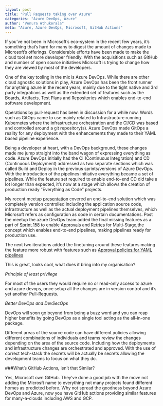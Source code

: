 ```yaml
---
layout: post
title: "Pull Requests taking over Azure"
categories: "Azure DevOps, Azure"
author: "Venura Athukorala"
meta: "Azure, Azure DevOps, Microsoft, GitHub Actions"
---
```


If you’ve not been in Microsoft’s eco-system in the recent few years, it’s something that’s hard for many to digest the amount of changes made to Microsoft’s offerings. Considerable efforts have been made to make the cloud tool set more developer friendly. With the acquisitions such as GitHub and number of open source initiatives Microsoft is trying to change how they are viewed by most of the developers. 

One of the key tooling in the mix is Azure DevOps. While there are other cloud agnostic solutions in play, Azure DevOps has been the front runner for anything azure in the recent years, mainly due to the tight native and 3rd party integrations as well as the extended set of features such as the Boards, Artifacts, Test Plans and Repositories which enables end-to-end software development. 

Operations by pull-request has been in discussion for a while now. Words such as GitOps came to use mainly related to Infrastructure running Kubernetes where the infrastructure orchestration and the CI/CD was based and controlled around a git repository(s).  Azure DevOps made GitOps a reality for any deployment with the enhancements they made to their YAML based pipeline experience. 

Being a developer at heart, with a DevOps background, these changes made me jump straight into the band wagon of expressing everything as code. Azure DevOps initially had the CI (Continuous Integration) and CD (Continuous Deployment) addressed as two separate sections which was called Build and Deploy in the previous sprints/versions of Azure DevOps. With the introduction of the pipelines initiative everything became a set of pipelines. While the feature set required to enable end-to-end CD did take a lot longer than expected, it’s now at a stage which allows the creation of production ready “Everything as Code” projects. 

My recent meetup [presentation](https://github.com/venura9/azure-devops-yaml) covered an end-to-end solution which was completely version controlled including the application source code, infrastructure as well as the actual deployment pipelines themselves, which Microsoft refers as configuration as code in certain documentations. Post the meetup the azure DevOps team added the final missing features as a part of [Sprint 158](https://docs.microsoft.com/en-us/azure/devops/release-notes/2019/sprint-158-update#enhancements-to-approvals-in-yaml-pipelines) to enable [Approvals](https://docs.microsoft.com/en-us/azure/devops/release-notes/2019/sprint-158-update#enhancements-to-approvals-in-yaml-pipelines) and [Retries](https://docs.microsoft.com/en-us/azure/devops/release-notes/2019/sprint-158-update#retry-failed-stages) for Multi-Stage,the concept which enables end-to-end pipelines, making pipelines ready for production use. 

The next two iterations added the finetuning around these features making the feature more robust with features such as [Approval policies for YAML pipelines](https://docs.microsoft.com/en-us/azure/devops/release-notes/2019/sprint-160-update#approval-policies-for-yaml-pipelines)
 
This is great, looks cool, what does it bring into my organisation?

*Principle of least privilege*

For most of the users they would require no or read-only access to azure and azure devops, once setup all the changes are in version control and it’s yet another Pull-Requests. 

*Better DevOps and DevSecOps*

DevOps will soon go beyond from being a buzz word and you can reap higher benefits by going DevOps as a single tool acting as the all-in-one package. 

Different areas of the source code can have different policies allowing different combinations of individuals and teams review the changes depending on the area of the source code. Including how the deployments and infrastructure changes are orchestrated and approved. With the use of correct tech-stack the secrets will be actually be secrets allowing the development teams to focus on what they do.


###What’s GitHub Actions, Isn’t that Similar?

Yes, Microsoft own GitHub. They’ve done a good job with the move not adding the Microsft name to everything not many projects found different homes as predicted before. Why not spread the goodness beyond Azure DevOps and Azure, now you have GitHub actions providing similar features for many-a-clouds including AWS and GCP.
